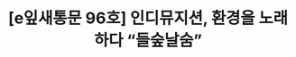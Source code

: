 ---
href: 'https://stib.ee/xDM1#new_tab'
title: '[e잎새통문 96호] 인디뮤지션, 환경을 노래하다 “들숲날숨”'
img: '/_assets/96.jpg'
---